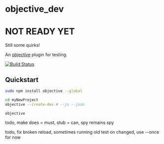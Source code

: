 # objective_dev

# NOT READY YET

Still some quirks! <br>

An [objective](https://github.com/nomilous/objective) plugin for testing.

[![Build Status](https://travis-ci.org/nomilous/objective_dev.svg)](https://travis-ci.org/nomilous/objective_dev)

## Quickstart

```bash
sudo npm install objective --global
```

```bash
cd myNewProject
objective --create-dev # --js --json

objective
```

todo, make does = must, stub = can, spy remains spy

todo, fix broken reload, sometimes running old test on changed, use --once for now 